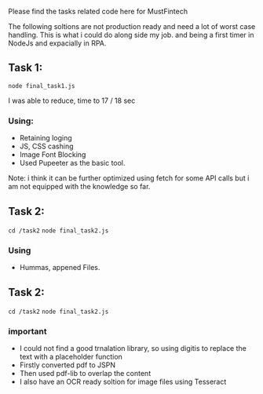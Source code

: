 Please find the tasks related code here for MustFintech

The following soltions are not production ready and need a lot of worst case handling. This is what i could do along side my job. and being a first timer in NodeJs and expacially in RPA.

## Task 1:
```node final_task1.js```

I was able to reduce, time to 17 / 18 sec 

### Using:
- Retaining loging 
- JS, CSS cashing
- Image Font Blocking
- Used Pupeeter as the basic tool.

Note: i think it can be further optimized using fetch for some API calls but i am not equipped with the knowledge so far.

## Task 2:
```cd /task2```
```node final_task2.js```

### Using
- Hummas, appened Files.

## Task 2:
```cd /task2```
```node final_task2.js```

### important
- I could not find a good trnalation library, so using digitis to replace the text with a placeholder function
- Firstly converted pdf to JSPN
- Then used pdf-lib to overlap the content
- I also have an OCR ready soltion for image files using Tesseract
